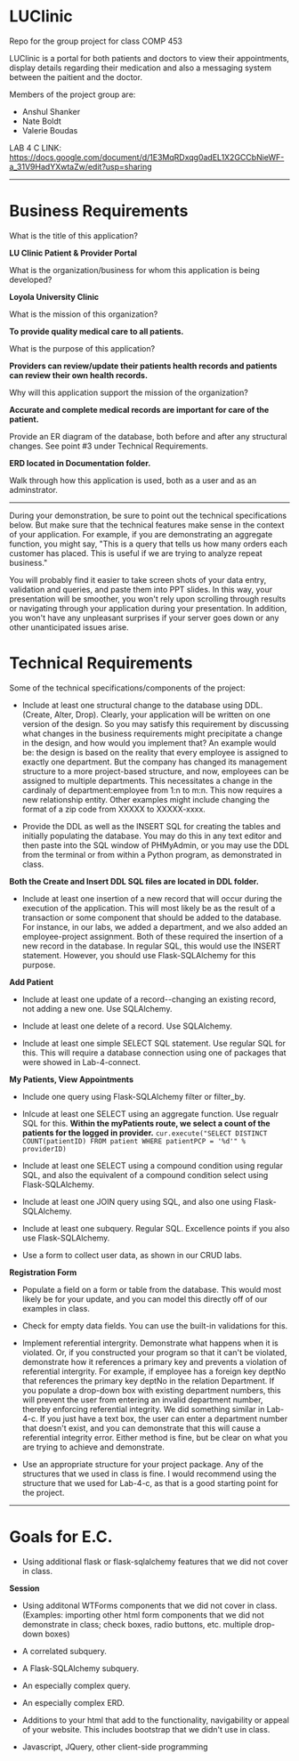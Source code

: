 # LUClinic

Repo for the group project for class COMP 453

LUClinic is a portal for both patients and doctors to view their appointments, display details regarding their medication and also a messaging system between the paitient and the doctor.

Members of the project group are:

- Anshul Shanker
- Nate Boldt
- Valerie Boudas

LAB 4 C LINK: https://docs.google.com/document/d/1E3MqRDxqg0adEL1X2GCCbNieWF-a_31V9HadYXwtaZw/edit?usp=sharing

---

# Business Requirements

What is the title of this application?

**LU Clinic Patient & Provider Portal**

What is the organization/business for whom this application is being developed?

**Loyola University Clinic**

What is the mission of this organization?

**To provide quality medical care to all patients.**

What is the purpose of this application?

**Providers can review/update their patients health records and patients can review their own health records.**

Why will this application support the mission of the organization?

**Accurate and complete medical records are important for care of the patient.**

Provide an ER diagram of the database, both before and after any structural changes.  See point #3 under Technical Requirements.

**ERD located in Documentation folder.**

Walk through how this application is used, both as a user and as an adminstrator.

---

During your demonstration, be sure to point out the technical specifications below. But make sure that the technical features make sense in the context of your application.  For example, if you are demonstrating an aggregate function, you might say, "This is a query that tells us how many orders each customer has placed.  This is useful if we are trying to analyze repeat business."

You will probably find it easier to take screen shots of your data entry, validation and queries, and paste them into PPT slides.  In this way, your presentation will be smoother, you won't rely upon scrolling through results or navigating through your application during your presentation.  In addition, you won't have any unpleasant surprises if your server goes down or any other unanticipated issues arise.

# Technical Requirements
Some of the technical specifications/components of the project:

- Include at least one structural change to the database using DDL.  (Create, Alter, Drop). Clearly, your application will be written on one version of the design.  So you may satisfy this requirement by discussing what changes in the business requirements might precipitate a change in the design, and how would you implement that?  An example would be:  the design is based on the reality that every employee is assigned to exactly one department.  But the company has changed its management structure to a more project-based structure, and now, employees can be assigned to multiple departments.  This necessitates a change in the cardinaly of department:employee from 1:n to m:n.  This now requires a new relationship entity.  Other examples might include changing the format of a zip code from XXXXX to XXXXX-xxxx.  

- Provide the DDL as well as the INSERT SQL for creating the tables and initially populating the database.  You may do this in any text editor and then paste into the SQL window of PHMyAdmin, or you may use the DDL from the terminal or from within a Python program, as demonstrated in class.

**Both the Create and Insert DDL SQL files are located in DDL folder.**

- Include at least one insertion of a new record that will occur during the execution of the application.  This will most likely be as the result of a transaction or some component that should be added to the database.  For instance, in our labs, we added a department, and we also added an employee-project assignment.  Both of these required the insertion of a new record in the database.  In regular SQL, this would use the INSERT statement.  However, you should use Flask-SQLAlchemy for this purpose.

**Add Patient**

- Include at least one update of a record--changing an existing record, not adding a new one.  Use SQLAlchemy.

- Include at least one delete of a record.  Use SQLAlchemy.

- Include at least one simple SELECT SQL statement.  Use regular SQL for this.  This will require a database connection using one of packages that were showed in Lab-4-connect.

**My Patients, View Appointments**

- Include one query using Flask-SQLAlchemy filter or filter_by.

- Inlcude at least one SELECT using an aggregate function.  Use regualr SQL for this.
  **Within the myPatients route, we select a count of the patients for the logged in provider.**
  `cur.execute("SELECT DISTINCT COUNT(patientID) FROM patient WHERE patientPCP = '%d'" % providerID)`

- Include at least one SELECT using a compound condition using regular SQL, and also the equivalent of a compound condition select using Flask-SQLAlchemy.

- Include at least one JOIN query using SQL, and also one using Flask-SQLAlchemy.

- Include at least one subquery.  Regular SQL.  Excellence points if you also use Flask-SQLAlchemy.

- Use a form to collect user data, as shown in our CRUD labs.

**Registration Form**

- Populate a field on a form or table from the database.  This would most likely be for your update, and you can model this directly off of our examples in class.

- Check for empty data fields. You can use the built-in validations for this.

- Implement referential intergrity.  Demonstrate what happens when it is violated. Or, if you constructed your program so that it can't be violated, demonstrate how it references a primary key and prevents a violation of referential intergrity.  For example, if employee has a foreign key deptNo that references the primary key deptNo in the relation Department.  If you populate a drop-down box with existing department numbers, this will prevent the user from entering an invalid department number, thereby enforcing referential integrity.  We did something similar in Lab-4-c.  If you just have a text box, the user can enter a department number that doesn't exist, and you can demonstrate that this will cause a referential integrity error.  Either method is fine, but be clear on what you are trying to achieve and demonstrate.

- Use an appropriate structure for your project package.  Any of the structures that we used in class is fine.  I would recommend using the structure that we used for Lab-4-c, as that is a good starting point for the project.

---

# Goals for E.C.

- Using additional flask or flask-sqlalchemy features that we did not cover in class.

**Session**

- Using additonal WTForms components that we did not cover in class. (Examples:  importing other html form components that we did not demonstrate in class; check boxes, radio buttons, etc. multiple drop-down boxes)

- A correlated subquery.

- A Flask-SQLAlchemy subquery.

- An especially complex query.

- An especially complex ERD.

- Additions to your html that add to the functionality, navigability or appeal of your website.  This includes bootstrap that we didn't use in class.

- Javascript, JQuery, other client-side programming
